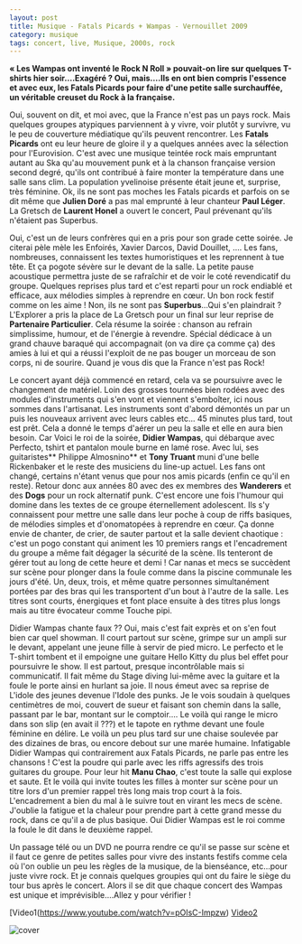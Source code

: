 ```yaml
---
layout: post
title: Musique - Fatals Picards + Wampas - Vernouillet 2009
category: musique
tags: concert, live, Musique, 2000s, rock
---
```


**« Les Wampas ont inventé le Rock N Roll » pouvait-on lire sur quelques T-shirts hier soir….Exagéré ? Oui, mais….Ils en ont bien compris l'essence et avec eux, les Fatals Picards pour faire d'une petite salle surchauffée, un véritable creuset du Rock à la française.**

Oui, souvent on dit, et moi avec, que la France n'est pas un pays rock. Mais quelques groupes atypiques parviennent à y vivre, voir plutôt y survivre, vu le peu de couverture médiatique qu'ils peuvent rencontrer. Les **Fatals Picards** ont eu leur heure de gloire il y a quelques années avec la sélection pour l'Eurovision. C'est avec une musique teintée rock mais empruntant autant au Ska qu'au mouvement punk et à la chanson française version second degré, qu'ils ont contribué à faire monter la température dans une salle sans clim. La population yvelinoise présente était jeune et, surprise, très féminine. Ok, ils ne sont pas moches les Fatals picards et parfois on se dit même que **Julien Doré** a pas mal emprunté à leur chanteur **Paul Léger**. La Gretsch de **Laurent Honel** a ouvert le concert, Paul prévenant qu'ils n'étaient pas Superbus. 

Oui, c'est un de leurs confrères qui en a pris pour son grade cette soirée. Je citerai pèle mèle les Enfoirés, Xavier Darcos, David Douillet, …. Les fans, nombreuses, connaissent les textes humoristiques et les reprennent à tue tête. Et ça pogote sévère sur le devant de la salle. La petite pause acoustique permettra juste de se rafraîchir et de voir le coté revendicatif du groupe. Quelques reprises plus tard et c'est reparti pour un rock endiablé et efficace, aux mélodies simples à reprendre en cœur. Un bon rock festif comme on les aime ! Non, ils ne sont pas **Superbus**…Qui s'en plaindrait ? L'Explorer a pris la place de La Gretsch pour un final sur leur reprise de **Partenaire Particulier**. Cela résume la soirée : chanson au refrain simplissime, humour, et de l'énergie à revendre. Spécial dédicace à un grand chauve baraqué qui accompagnait (on va dire ça comme ça) des amies à lui et qui a réussi l'exploit de ne pas bouger un morceau de son corps, ni de sourire. Quand je vous dis que la France n'est pas Rock!

Le concert ayant déjà commencé en retard, cela va se poursuivre avec le changement de matériel. Loin des grosses tournées bien rodées avec des modules d'instruments qui s'en vont et viennent s'emboîter, ici nous sommes dans l'artisanat. Les instruments sont d'abord démontés un par un puis les nouveaux arrivent avec leurs cables etc… 45 minutes plus tard, tout est prêt. Cela a donné le temps d'aérer un peu la salle et elle en aura bien besoin. Car Voici le roi de la soirée, **Didier Wampas**, qui débarque avec Perfecto, tshirt et pantalon moule burne en lamé rose. Avec lui, ses guitaristes** Philippe Almosnino** et **Tony Truant** muni d'une belle Rickenbaker et le reste des musiciens du line-up actuel. Les fans ont changé, certains n'étant venus que pour nos amis picards (enfin ce qu'il en reste). Retour donc aux années 80 avec des ex membres des **Wanderers** et des **Dogs** pour un rock alternatif punk. C'est encore une fois l'humour qui domine dans les textes de ce groupe éternellement adolescent. Ils s'y connaissent pour mettre une salle dans leur poche à coup de riffs basiques, de mélodies simples et d'onomatopées à reprendre en cœur. Ça donne envie de chanter, de crier, de sauter partout et la salle devient chaotique : c'est un pogo constant qui animent les 10 premiers rangs et l'encadrement du groupe a même fait dégager la sécurité de la scène. Ils tenteront de gérer tout au long de cette heure et demi ! Car nanas et mecs se succèdent sur scène pour plonger dans la foule comme dans la piscine communale les jours d'été. Un, deux, trois, et même quatre personnes simultanément portées par des bras qui les transportent d'un bout à l'autre de la salle. Les titres sont courts, énergiques et font place ensuite à des titres plus longs mais au titre évocateur comme Touche pipi. 

Didier Wampas chante faux ?? Oui, mais c'est fait exprès et on s'en fout bien car quel showman. Il court partout sur scène, grimpe sur un ampli sur le devant, appelant une jeune fille à servir de pied micro. Le perfecto et le T-shirt tombent et il empoigne une guitare Hello Kitty du plus bel effet pour poursuivre le show. Il est partout, presque incontrôlable mais si communicatif. Il fait même du Stage diving lui-même avec la guitare et la foule le porte ainsi en hurlant sa joie. Il nous émeut avec sa reprise de L'idole des jeunes devenue l'Idole des punks. Je le vois soudain à quelques centimètres de moi, couvert de sueur et faisant son chemin dans la salle, passant par le bar, montant sur le comptoir…. Le voilà qui range le micro dans son slip (en avait il ???) et le tapote en rythme devant une foule féminine en délire. Le voilà un peu plus tard sur une chaise soulevée par des dizaines de bras, ou encore debout sur une marée humaine. Infatigable Didier Wampas qui contrairement aux Fatals Picards, ne parle pas entre les chansons ! C'est la poudre qui parle avec les riffs agressifs des trois guitares du groupe. Pour leur hit **Manu Chao**, c'est toute la salle qui explose et saute. Et le voilà qui invite toutes les filles à monter sur scène pour un titre lors d'un premier rappel très long mais trop court à la fois. L'encadrement a bien du mal à le suivre tout en virant les mecs de scène. J'oublie la fatigue et la chaleur pour prendre part à cette grand messe du rock, dans ce qu'il a de plus basique. Oui Didier Wampas est le roi comme la foule le dit dans le deuxième rappel.

Un passage télé ou un DVD ne pourra rendre ce qu'il se passe sur scène et il faut ce genre de petites salles pour vivre des instants festifs comme cela où l'on oublie un peu les règles de la musique, de la bienséance, etc…pour juste vivre rock. Et je connais quelques groupies qui ont du faire le siège du tour bus après le concert. Alors il se dit que chaque concert des Wampas est unique et imprévisible….Allez y pour vérifier !

[Video1(https://www.youtube.com/watch?v=pOIsC-Impzw)
[Video2](https://www.youtube.com/watch?v=db1WCPkfmHY)


![cover](http://cheziceman.files.wordpress.com/2014/11/wampas.jpg)
